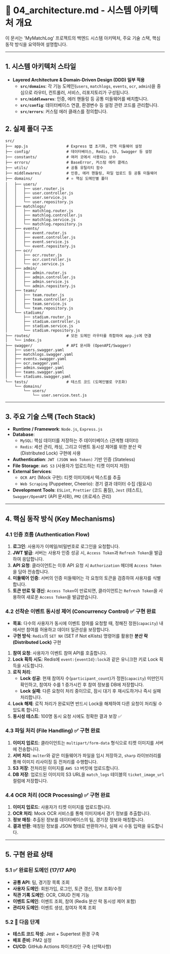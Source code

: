 # 📄 04_architecture.md - 시스템 아키텍처 개요

이 문서는 'MyMatchLog' 프로젝트의 백엔드 시스템 아키텍처, 주요 기술 스택, 핵심 동작 방식을 요약하여 설명합니다.

---

## 1. 시스템 아키텍처 스타일
- **Layered Architecture & Domain-Driven Design (DDD) 일부 적용**
  - **`src/domains`**: 각 기능 도메인(`users`, `matchlogs`, `events`, `ocr`, `admin`)을 중심으로 라우터, 컨트롤러, 서비스, 리포지토리가 구성됩니다.
  - **`src/middlewares`**: 인증, 에러 핸들링 등 공통 미들웨어를 배치합니다.
  - **`src/config`**: 데이터베이스 연결, 환경변수 등 설정 관련 코드를 관리합니다.
  - **`src/errors`**: 커스텀 에러 클래스를 정의합니다.

## 2. 실제 폴더 구조
```
src/
├── app.js                 # Express 앱 초기화, 전역 미들웨어 설정
├── config/                # 데이터베이스, Redis, S3, Swagger 등 설정
├── constants/             # 여러 곳에서 사용되는 상수
├── errors/                # BaseError, 커스텀 에러 클래스
├── utils/                 # 공통 유틸리티 함수
├── middlewares/           # 인증, 에러 핸들링, 파일 업로드 등 공통 미들웨어
├── domains/               # ⭐️ 핵심 도메인별 폴더
│   ├── users/
│   │   ├── user.router.js
│   │   ├── user.controller.js
│   │   ├── user.service.js
│   │   └── user.repository.js
│   ├── matchlogs/
│   │   ├── matchlog.router.js
│   │   ├── matchlog.controller.js
│   │   ├── matchlog.service.js
│   │   └── matchlog.repository.js
│   ├── events/
│   │   ├── event.router.js
│   │   ├── event.controller.js
│   │   ├── event.service.js
│   │   └── event.repository.js
│   ├── ocr/
│   │   ├── ocr.router.js
│   │   ├── ocr.controller.js
│   │   └── ocr.service.js
│   ├── admin/
│   │   ├── admin.router.js
│   │   ├── admin.controller.js
│   │   ├── admin.service.js
│   │   └── admin.repository.js
│   ├── teams/
│   │   ├── team.router.js
│   │   ├── team.controller.js
│   │   ├── team.service.js
│   │   └── team.repository.js
│   └── stadiums/
│       ├── stadium.router.js
│       ├── stadium.controller.js
│       ├── stadium.service.js
│       └── stadium.repository.js
├── routes/                # 모든 도메인 라우터를 취합하여 app.js에 연결
│   └── index.js
├── swagger/               # API 문서화 (OpenAPI/Swagger)
│   ├── users.swagger.yaml
│   ├── matchlogs.swagger.yaml
│   ├── events.swagger.yaml
│   ├── ocr.swagger.yaml
│   ├── admin.swagger.yaml
│   ├── teams.swagger.yaml
│   └── stadiums.swagger.yaml
└── tests/                 # 테스트 코드 (도메인별로 구조화)
    └── domains/
        └── users/
            └── user.service.test.js
```

---

## 3. 주요 기술 스택 (Tech Stack)
- **Runtime / Framework**: `Node.js`, `Express.js`
- **Database**:
  - `MySQL`: 핵심 데이터를 저장하는 주 데이터베이스 (관계형 데이터)
  - `Redis`: 세션 관리, 캐싱, 그리고 이벤트 동시성 제어를 위한 분산 락(Distributed Lock) 구현에 사용
- **Authentication**: `JWT (JSON Web Token)` 기반 인증 (Stateless)
- **File Storage**: `AWS S3` (사용자가 업로드하는 티켓 이미지 저장)
- **External Services**:
  - `OCR API` (Mock 구현): 티켓 이미지에서 텍스트를 추출
  - `Web Scraping` (Puppeteer, Cheerio): 경기 결과 데이터 수집 (필요시)
- **Development Tools**: `ESLint`, `Prettier` (코드 품질), `Jest` (테스트), `Swagger/OpenAPI` (API 문서화), `PM2` (프로세스 관리)

---

## 4. 핵심 동작 방식 (Key Mechanisms)

### 4.1 인증 흐름 (Authentication Flow)
1. **로그인**: 사용자가 이메일/비밀번호로 로그인을 요청합니다.
2. **JWT 발급**: 서버는 사용자 인증 성공 시, `Access Token`과 `Refresh Token`을 발급하여 응답합니다.
3. **API 요청**: 클라이언트는 이후 API 요청 시 `Authorization` 헤더에 `Access Token`을 담아 전송합니다.
4. **미들웨어 인증**: 서버의 인증 미들웨어는 각 요청의 토큰을 검증하여 사용자를 식별합니다.
5. **토큰 만료 및 갱신**: `Access Token`이 만료되면, 클라이언트는 `Refresh Token`을 사용하여 새로운 `Access Token`을 발급받습니다.

### 4.2 선착순 이벤트 동시성 제어 (Concurrency Control) ✅ 구현 완료
- **목표**: 다수의 사용자가 동시에 이벤트 참여를 요청할 때, 정해진 정원(`capacity`) 내에서만 참여를 허용하고 데이터 일관성을 보장합니다.
- **구현 방식**: `Redis`의 `SET NX` (SET if Not eXists) 명령어를 활용한 **분산 락 (Distributed Lock)** 구현
1. **참여 요청**: 사용자가 이벤트 참여 API를 호출합니다.
2. **Lock 획득 시도**: Redis에 `event:{eventId}:lock`과 같은 유니크한 키로 Lock 획득을 시도합니다.
3. **로직 처리**:
    - **Lock 성공**: 현재 참여자 수(`participant_count`)가 정원(`capacity`) 미만인지 확인하고, 참여자 수를 1 증가시킨 후 참여 정보를 DB에 저장합니다.
    - **Lock 실패**: 다른 요청이 처리 중이므로, 잠시 대기 후 재시도하거나 즉시 실패 처리합니다.
4. **Lock 해제**: 로직 처리가 완료되면 반드시 Lock을 해제하여 다른 요청이 처리될 수 있도록 합니다.
5. **동시성 테스트**: 100명 동시 요청 시에도 정확한 결과 보장 ✅

### 4.3 파일 처리 (File Handling) ✅ 구현 완료
1. **이미지 업로드**: 클라이언트는 `multipart/form-data` 형식으로 티켓 이미지를 서버에 전송합니다.
2. **서버 처리**: `multer`와 같은 미들웨어가 파일을 임시 저장하고, `sharp` 라이브러리를 통해 이미지 리사이징 등 전처리를 수행합니다.
3. **S3 저장**: 전처리된 이미지를 `AWS S3` 버킷에 업로드합니다.
4. **DB 저장**: 업로드된 이미지의 S3 URL을 `match_logs` 테이블의 `ticket_image_url` 컬럼에 저장합니다.

### 4.4 OCR 처리 (OCR Processing) ✅ 구현 완료
1. **이미지 업로드**: 사용자가 티켓 이미지를 업로드합니다.
2. **OCR 처리**: Mock OCR 서비스를 통해 이미지에서 경기 정보를 추출합니다.
3. **정보 매칭**: 추출된 정보를 데이터베이스의 팀, 경기장 정보와 매칭합니다.
4. **결과 반환**: 매칭된 정보를 JSON 형태로 반환하거나, 실패 시 수동 입력을 유도합니다.

---

## 5. 구현 완료 상태

### 5.1 ✅ 완료된 도메인 (17/17 API)
- **공통 API**: 팀, 경기장 목록 조회
- **사용자 도메인**: 회원가입, 로그인, 토큰 갱신, 정보 조회/수정
- **직관 기록 도메인**: OCR, CRUD 전체 기능
- **이벤트 도메인**: 이벤트 조회, 참여 (Redis 분산 락 동시성 제어 포함)
- **관리자 도메인**: 이벤트 생성, 참여자 목록 조회

### 5.2 🔄 다음 단계
- **테스트 코드 작성**: Jest + Supertest 환경 구축
- **배포 준비**: PM2 설정
- **CI/CD**: GitHub Actions 파이프라인 구축 (선택사항) 
